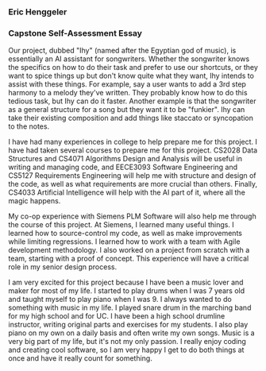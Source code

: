 ### Eric Henggeler
### Capstone Self-Assessment Essay

Our project, dubbed "Ihy" (named after the Egyptian god of music), is essentially an AI assistant for songwriters. Whether the songwriter knows the specifics on how to do their task and prefer to use our shortcuts, or they want to spice things up but don't know quite what they want, Ihy intends to assist with these things. For example, say a user wants to add a 3rd step harmony to a melody they've written. They probably know how to do this tedious task, but Ihy can do it faster. Another example is that the songwriter as a general structure for a song but they want it to be "funkier". Ihy can take their existing composition and add things like staccato or syncopation to the notes.

I have had many experiences in college to help prepare me for this project. I have had taken several courses to prepare me for this project. CS2028 Data Structures and CS4071 Algorithms Design and Analysis will be useful in writing and managing code, and EECE3093 Software Engineering and CS5127 Requirements Engineering will help me with structure and design of the code, as well as what requirements are more crucial than others. Finally, CS4033 Artificial Intelligence will help with the AI part of it, where all the magic happens.

My co-op experience with Siemens PLM Software will also help me through the course of this project. At Siemens, I learned many useful things. I learned how to source-control my code, as well as make improvements while limiting regressions. I learned how to work with a team with Agile development methodology. I also worked on a project from scratch with a team, starting with a proof of concept. This experience will have a critical role in my senior design process.

I am very excited for this project because I have been a music lover and maker for most of my life. I started to play drums when I was 7 years old and taught myself to play piano when I was 9. I always wanted to do something with music in my life. I played snare drum in the marching band for my high school and for UC. I have been a high school drumline instructor, writing original parts and exercises for my students. I also play piano on my own on a daily basis and often write my own songs. Music is a very big part of my life, but it's not my only passion. I really enjoy coding and creating cool software, so I am very happy I get to do both things at once and have it really count for something.

